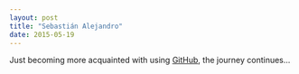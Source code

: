 ```yaml
---
layout: post
title: "Sebastián Alejandro"
date: 2015-05-19
---
```


Just becoming more acquainted with using [GitHub](http://github.com), the journey continues...
